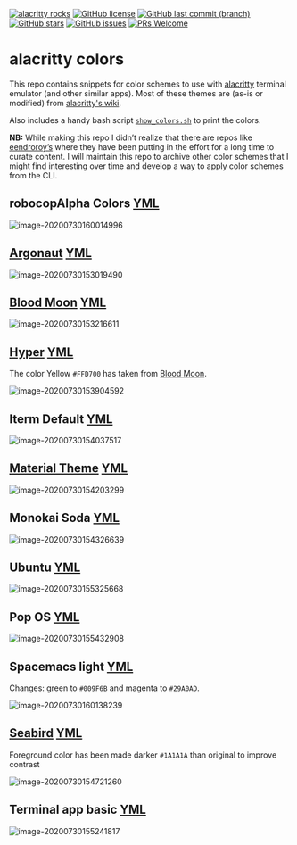 [![alacritty rocks](https://img.shields.io/badge/alacritty-ROCKS-blueviolet.svg)](https://github.com/alacritty/alacritty) [![GitHub license](https://img.shields.io/github/license/robocopAlpha/alacritty_colors?color=Blue)](https://github.com/robocopAlpha/alacritty_colors/blob/master/LICENSE) [![GitHub last commit (branch)](https://img.shields.io/github/last-commit/robocopAlpha/alacritty_colors/master.svg)](https://github.com/robocopAlpha/alacritty_colors/commits/master) [![GitHub stars](https://img.shields.io/github/stars/robocopAlpha/alacritty_colors)](https://github.com/robocopAlpha/alacritty_colors/stargazers) [![GitHub issues](https://img.shields.io/github/issues/robocopAlpha/alacritty_colors.svg)](https://github.com/robocopAlpha/alacritty_colors/issues) [![PRs Welcome](https://img.shields.io/badge/PRs-welcome-brightgreen.svg)](https://github.com/robocopAlpha/alacritty_colors/pulls)

# alacritty colors

This repo contains snippets for color schemes to use with [alacritty](https://github.com/alacritty/alacritty) terminal emulator (and other similar apps). Most of these themes are (as-is or modified) from [alacritty's wiki](https://github.com/alacritty/alacritty/wiki/Color-schemes).

Also includes a handy bash script [`show_colors.sh`](./show_colors.sh) to print the colors.

**NB:** While making this repo I didn’t realize that there are repos like [eendroroy’s](https://github.com/eendroroy/alacritty-theme) where they have been putting in the effort for a long time to curate content. I will maintain this repo to archive other color schemes that I might find interesting over time and develop a way to apply color schemes from the CLI.



## robocopAlpha Colors     [YML](themes/robocopAlpha.yml)

![image-20200730160014996](assets/robocopAlpha.png)

## [Argonaut](https://github.com/pwaleczek/Argonaut-theme)      [YML](themes/argonaut.yml)

![image-20200730153019490](assets/argonaut.png)

## [Blood Moon](https://github.com/dguo/blood-moon)      [YML](themes/bloodmoon.yml)

![image-20200730153216611](assets/bloodmoon.png)

## [Hyper](https://hyper.is/)     [YML](themes/hyper.yml)

The color Yellow `#FFD700` has taken from [Blood Moon](themes/bloodmoon.yml).

![image-20200730153904592](assets/hyper.png)

## Iterm Default    [YML](themes/iterm2.yml)

![image-20200730154037517](assets/iterm2.png)



## [Material Theme](https://github.com/equinusocio/material-theme)    [YML](themes/material.yml)

![image-20200730154203299](assets/material.png)

## Monokai Soda      [YML](themes/monokaiSoda.yml)

![image-20200730154326639](assets/monokaiSoda.png)

## Ubuntu      [YML](themes/ubuntu.yml)

![image-20200730155325668](assets/ubuntu.png)

## Pop OS       [YML](themes/pop_OS.yml)

![image-20200730155432908](assets/pop_OS.png)

## Spacemacs light     [YML](themes/spacemacsLight.yml)

Changes: green to `#009F6B` and magenta to `#29A0AD`.

![image-20200730160138239](assets/spacemacsLight.png)



## [Seabird](https://github.com/nightsense/seabird)      [YML](themes/seabird.yml)

Foreground color has been made darker `#1A1A1A` than original to improve contrast

![image-20200730154721260](assets/seabird.png)

## Terminal app basic       [YML](themes/terminalBasic.yml)

![image-20200730155241817](assets/terminalBasic.png)
